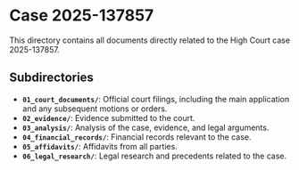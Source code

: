 # Case 2025-137857

This directory contains all documents directly related to the High Court case 2025-137857.

## Subdirectories

- **`01_court_documents/`**: Official court filings, including the main application and any subsequent motions or orders.
- **`02_evidence/`**: Evidence submitted to the court.
- **`03_analysis/`**: Analysis of the case, evidence, and legal arguments.
- **`04_financial_records/`**: Financial records relevant to the case.
- **`05_affidavits/`**: Affidavits from all parties.
- **`06_legal_research/`**: Legal research and precedents related to the case.

